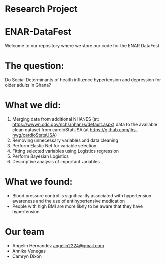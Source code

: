 # Research Project
# ENAR-DataFest
Welcome to our repository where we store our code for the ENAR DataFest

  
# The question:
Do Social Determinants of health influence hypertension and depression for older adults in Ghana?

# What we did:
1. Merging data from additional NHANES (at: https://wwwn.cdc.gov/nchs/nhanes/default.aspx) data to the available clean dataset from cardioStatUSA (at https://github.com/jhs-hwg/cardioStatsUSA)
2. Removing unnecessary variables and data cleaning
3. Perform Elastic Net for variable selection
4. Fitting selected variables using Logistics regression
5. Perform Bayesian Logistics
6. Descriptive analysis of important variables

# What we found:
- Blood pressure control is significantly associated with hypertension awareness and the use of antihypertensive medication
- People with high BMI are more likely to be aware that they have hypertension

# Our team
- Angelin Hernandez angelin2224@gmail.com
- Annika Venegas 
- Camryn Dixon  

